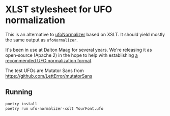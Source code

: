 # XLST stylesheet for UFO normalization

This is an alternative to [ufoNormalizer](https://github.com/unified-font-object/ufoNormalizer)
based on XSLT. It should yield mostly the same output as `ufoNormalizer`.

It's been in use at Dalton Maag for several years. We're releasing it as
open-source (Apache 2) in the hope to help with establishing
[a recommended UFO normalization format](https://github.com/unified-font-object/ufo-spec/issues/144).

The test UFOs are Mutator Sans from https://github.com/LettError/mutatorSans

## Running

```bash
poetry install
poetry run ufo-normalizer-xslt YourFont.ufo
```
